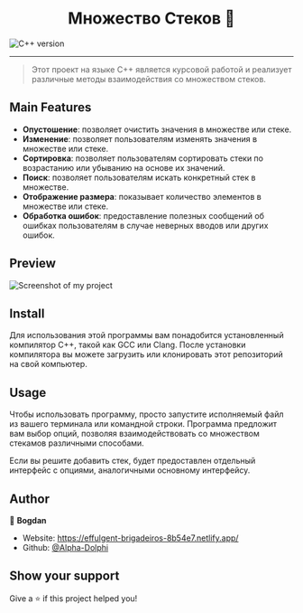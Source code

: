 <h1 align="center">Множество Стеков 👋</h1>

![С++ version](https://img.shields.io/badge/С++-v20-blue)

---

> Этот проект на языке C++ является курсовой работой и реализует различные методы взаимодействия со множеством стеков.

## Main Features

- **Опустошение**: позволяет очистить значения в множестве или стеке.
- **Изменение**: позволяет пользователям изменять значения в множестве или стеке.
- **Сортировка**: позволяет пользователям сортировать стеки по возрастанию или убыванию на основе их значений.
- **Поиск**: позволяет пользователям искать конкретный стек в множестве.
- **Отображение размера**: показывает количество элементов в множестве или стеке.
- **Обработка ошибок**: предоставление полезных сообщений об ошибках пользователям в случае неверных вводов или других ошибок. 


## Preview

![Screenshot of my project](https://lh3.googleusercontent.com/r6PYiqEURx4lU5-N3hRojEsaU3kWF0t61t0riCxvalwUnLJbCXBoO5sWP_CMBCibWH320Xh72duuiQwKEQ0ZlAYNUAg70wCmWT4Pxzrzzecd79XUPGyFegpo72GlVYb5O_wyt1vWnTdRrwpCvSkVCfm8-NNegQ2aXkqI7vSGDo2sesBfwm6Sbhqinzv5kc_p-OavhN8VrqCUrjHO9gN-k38wEef3wVAjdxbedZwX_xcquz0nQIm5CJMRByHwbR3Wg9qXHi7ihlNyJMoi08R3r0uOqIUZVl_0BCg-50S8Ia7uoOmDQ5_WndzdxwOLie2ePQC87iul8dERipFSLJzoS9V8LKp2sDbm-Sr2Dg-bafk5FuP28g50_XgEuPdGtLncEhxxH18OXDIShefK5LKAkrW0qXgi4mZmiUUy3jn7vLrsGJFwaklhYe1AuXDXSi7dhwDvkwcHnhtn3W90sje6IT0leOpAukn5V-rtuxkAA9jIDJocKrnpBrlxrpBtKQsA2LurcN8FVUlOfTuGtJjSRmOjPn62ffCWHNRPRY2wsf0Ux9CB2EntLDeMBk_G5HQiw28kjihVoBpejLiEoyIrpzevUikosKkOMIlhMc-Ov_Fvwfnqn8rHOK3MZhxNXj5zQ5IQtDlYTwohcurYtCmZjaVHHjdjatSvJ_rwnjCCl1_sGV-i8_QgyrHbKjkxLr2g2ybsOritJnDDEpKmJqgokvDMqtdcsS5KbeSzZSErDChs3ZKdednKTPg6CBDSS_seTgzdZ4GMS08h2Vm9elsF1m_aKP7WCldfvWyoUiaZ9OrvYmubXkL4k09KEKu0bBGajdC4jurPRkmIVCDAupXfOV3pDUpy-thIgFpZc8XarR0tOUP3ZTA-RGX0hZuLeG6J4He8DGsGA13V_u65UMUoxfyXIKlnvkVMv5C1nHAT4bLKJ_sXBIocEiwQbw-D4sPtOkrNMhTlhCf1eP_w2lIG=w543-h522-s-no?authuser=0)

## Install

Для использования этой программы вам понадобится установленный компилятор C++, такой как GCC или Clang. После установки компилятора вы можете загрузить или клонировать этот репозиторий на свой компьютер.

## Usage

Чтобы использовать программу, просто запустите исполняемый файл из вашего терминала или командной строки. Программа предложит вам выбор опций, позволяя взаимодействовать со множеством стекамов различными способами.

Если вы решите добавить стек, будет предоставлен отдельный интерфейс с опциями, аналогичными основному интерфейсу.

## Author

👤 **Bogdan**

* Website: https://effulgent-brigadeiros-8b54e7.netlify.app/
* Github: [@Alpha-Dolphi](https://github.com/Alpha-Dolphi)

## Show your support

Give a ⭐️ if this project helped you!
